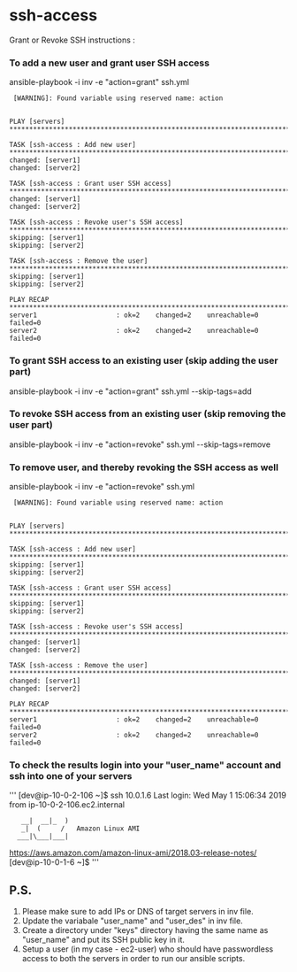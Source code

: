 # ssh-access
Grant or Revoke SSH instructions :

### To add a new user and grant user SSH access
ansible-playbook -i inv -e "action=grant" ssh.yml
```
 [WARNING]: Found variable using reserved name: action


PLAY [servers] ******************************************************************************************************************************************************

TASK [ssh-access : Add new user] ************************************************************************************************************************************
changed: [server1]
changed: [server2]

TASK [ssh-access : Grant user SSH access] ***************************************************************************************************************************
changed: [server1]
changed: [server2]

TASK [ssh-access : Revoke user's SSH access] ************************************************************************************************************************
skipping: [server1]
skipping: [server2]

TASK [ssh-access : Remove the user] *********************************************************************************************************************************
skipping: [server1]
skipping: [server2]

PLAY RECAP **********************************************************************************************************************************************************
server1                    : ok=2    changed=2    unreachable=0    failed=0
server2                    : ok=2    changed=2    unreachable=0    failed=0

```

### To grant SSH access to an existing user (skip adding the user part)
ansible-playbook -i inv -e "action=grant" ssh.yml --skip-tags=add

### To revoke SSH access from an existing user (skip removing the user part)
ansible-playbook -i inv -e "action=revoke" ssh.yml --skip-tags=remove

### To remove user, and thereby revoking the SSH access as well
ansible-playbook -i inv -e "action=revoke" ssh.yml
```
 [WARNING]: Found variable using reserved name: action


PLAY [servers] ******************************************************************************************************************************************************

TASK [ssh-access : Add new user] ************************************************************************************************************************************
skipping: [server1]
skipping: [server2]

TASK [ssh-access : Grant user SSH access] ***************************************************************************************************************************
skipping: [server1]
skipping: [server2]

TASK [ssh-access : Revoke user's SSH access] ************************************************************************************************************************
changed: [server1]
changed: [server2]

TASK [ssh-access : Remove the user] *********************************************************************************************************************************
changed: [server1]
changed: [server2]

PLAY RECAP **********************************************************************************************************************************************************
server1                    : ok=2    changed=2    unreachable=0    failed=0
server2                    : ok=2    changed=2    unreachable=0    failed=0

```

### To check the results login into your "user_name" account and ssh into one of your servers
'''
[dev@ip-10-0-2-106 ~]$ ssh 10.0.1.6
Last login: Wed May  1 15:06:34 2019 from ip-10-0-2-106.ec2.internal

       __|  __|_  )
       _|  (     /   Amazon Linux AMI
      ___|\___|___|

https://aws.amazon.com/amazon-linux-ami/2018.03-release-notes/
[dev@ip-10-0-1-6 ~]$ 
'''

## P.S.
1. Please make sure to add IPs or DNS of target servers in inv file.
2. Update the variabale "user_name" and "user_des" in inv file.
3. Create a directory under "keys" directory having the same name as "user_name" and put its SSH public key in it.
4. Setup a user (in my case - ec2-user) who should have passwordless access to both the servers in order to run our ansible scripts.
